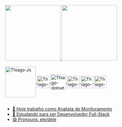 
<div>
  <a href="https://github.com/thiagobezerra2">
   <img height="180em" src="https://github-readme-stats.vercel.app/api?username=thiagobezerra2&show_icons=true&theme=gruvbox&include_all_commits=true&count_private=true"/>
  <img height="180em" src="https://github-readme-stats.vercel.app/api/top-langs/?username=thiagobezerra2&layout=compact&langs_count=7&theme=gruvbox"/>
</div>
<div style="display: inline_block"><br>
  <img align= "center" alt="Thiago-Js" heigth="80" width="100" src="https://cdn.jsdelivr.net/gh/devicons/devicon/icons/mysql/mysql-original-wordmark.svg">
  <img align= "center" alt="Thiago-csharp" heigth="30" width="40" src="https://cdn.jsdelivr.net/gh/devicons/devicon/icons/csharp/csharp-original.svg" />
  <img align= "center" alt="Thiago-dotnet" heigth="40" width="50" src="https://cdn.jsdelivr.net/gh/devicons/devicon/icons/dot-net/dot-net-original.svg" />
  <img align= "center" alt="Thiago-Html" heigth="30" width="40" src="https://cdn.jsdelivr.net/gh/devicons/devicon/icons/html5/html5-original.svg" />
  <img align= "center" alt="Thiago-css" heigth="30" width="40" src="https://cdn.jsdelivr.net/gh/devicons/devicon/icons/css3/css3-original.svg" />
  <img align= "center" alt="Thiago-css" heigth="30" width="40" src="https://cdn.jsdelivr.net/gh/devicons/devicon/icons/javascript/javascript-original.svg" />
  
  ##
- 🔭 Hoje trabalho como Analista de Monitoramento
- 🌱 Estudando para ser Desenvolvedor Full-Stack
- 😄 Pronouns: ele/dele
